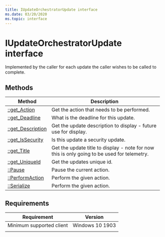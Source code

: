 ```yaml
---
title: IUpdateOrchestratorUpdate interface
ms.date: 03/20/2020
ms.topic: interface
---
```


# IUpdateOrchestratorUpdate interface

Implemented by the caller for each update the caller wishes to be called to complete. 

## Methods

|Method | Description |
|---|---|
|[::get_Action](iupdateorchestratorupdate-get-action.md) |Get the action that needs to be performed.  |
|[::get_Deadline](iupdateorchestratorupdate-get-deadline.md) | What is the deadline for this update.  |
|[::get_Description](iupdateorchestratorupdate-get-description.md) | Get the update description to display - future use for display.  |
|[::get_IsSecurity](iupdateorchestratorupdate-get-issecurity.md) | Is this update a security update.  |
|[::get_Title](iupdateorchestratorupdate-get-title.md) | Get the update title to display - note for now this is only going to be used for telemetry.  |
|[::get_UniqueId](iupdateorchestratorupdate-get-uniqueid.md) | Get the updates unique id.  |
|[::Pause](iupdateorchestratorupdate-pause.md) |Pause the current action.   |
|[::PerformAction](iupdateorchestratorupdate-performaction.md) |Perform the given action.  |
|[::Serialize](iupdateorchestratorupdate-serialize.md) |Perform the given action.  |

## Requirements

| Requirement | Version |
|---|---|
| Minimum supported client | Windows 10 1903 |
|   |   |
